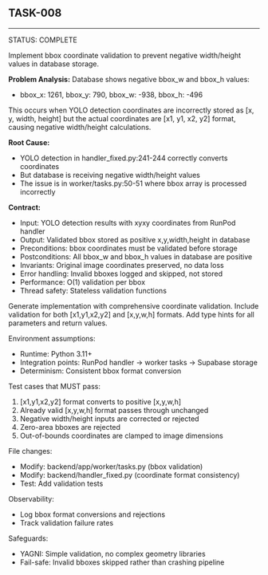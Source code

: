 ## TASK-008
---
STATUS: COMPLETE

Implement bbox coordinate validation to prevent negative width/height values in database storage.

**Problem Analysis:**
Database shows negative bbox_w and bbox_h values:
- bbox_x: 1261, bbox_y: 790, bbox_w: -938, bbox_h: -496

This occurs when YOLO detection coordinates are incorrectly stored as [x, y, width, height] but the actual coordinates are [x1, y1, x2, y2] format, causing negative width/height calculations.

**Root Cause:**
- YOLO detection in handler_fixed.py:241-244 correctly converts coordinates
- But database is receiving negative width/height values
- The issue is in worker/tasks.py:50-51 where bbox array is processed incorrectly

**Contract:**
- Input: YOLO detection results with xyxy coordinates from RunPod handler
- Output: Validated bbox stored as positive x,y,width,height in database
- Preconditions: bbox coordinates must be validated before storage
- Postconditions: All bbox_w and bbox_h values in database are positive
- Invariants: Original image coordinates preserved, no data loss
- Error handling: Invalid bboxes logged and skipped, not stored
- Performance: O(1) validation per bbox
- Thread safety: Stateless validation functions

Generate implementation with comprehensive coordinate validation.
Include validation for both [x1,y1,x2,y2] and [x,y,w,h] formats.
Add type hints for all parameters and return values.

Environment assumptions:
- Runtime: Python 3.11+
- Integration points: RunPod handler → worker tasks → Supabase storage
- Determinism: Consistent bbox format conversion

Test cases that MUST pass:
1. [x1,y1,x2,y2] format converts to positive [x,y,w,h]
2. Already valid [x,y,w,h] format passes through unchanged  
3. Negative width/height inputs are corrected or rejected
4. Zero-area bboxes are rejected
5. Out-of-bounds coordinates are clamped to image dimensions

File changes:
- Modify: backend/app/worker/tasks.py (bbox validation)
- Modify: backend/handler_fixed.py (coordinate format consistency)
- Test: Add validation tests

Observability:
- Log bbox format conversions and rejections
- Track validation failure rates

Safeguards:
- YAGNI: Simple validation, no complex geometry libraries
- Fail-safe: Invalid bboxes skipped rather than crashing pipeline